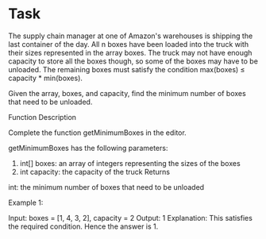 # Task

The supply chain manager at one of Amazon's warehouses is shipping the last container of the day. All n boxes have been loaded into the truck with their sizes represented in the array boxes. The truck may not have enough capacity to store all the boxes though, so some of the boxes may have to be unloaded. The remaining boxes must satisfy the condition max(boxes) ≤ capacity * min(boxes).

Given the array, boxes, and capacity, find the minimum number of boxes that need to be unloaded.

Function Description

Complete the function getMinimumBoxes in the editor.

getMinimumBoxes has the following parameters:

1. int[] boxes: an array of integers representing the sizes of the boxes
2. int capacity: the capacity of the truck
Returns

int: the minimum number of boxes that need to be unloaded

Example 1:

Input:  boxes = [1, 4, 3, 2], capacity = 2
Output: 1 
Explanation:
This satisfies the required condition. Hence the answer is 1.